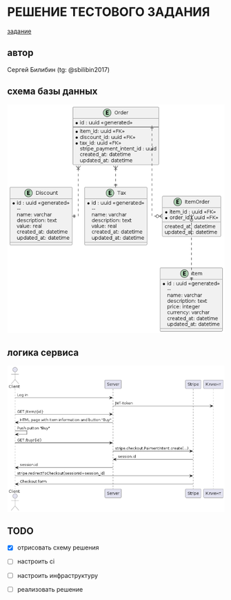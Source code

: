 # РЕШЕНИЕ ТЕСТОВОГО ЗАДАНИЯ

[задание](https://docs.google.com/document/u/0/d/1X8yV7jAZWZWhy3NG3m_Yi8lW4Bfa6ZNGDx95pHkE_qc/mobilebasic)

## автор
Сергей Билибин (tg: @sbilibin2017)

## схема базы данных
<img src="./docs/db/db.png"/>

## логика сервиса
<img src="./docs/logic/logic.png"/>

## TODO
- [x] отрисовать схему решения
- [ ] настроить ci
- [ ] настроить инфраструктуру
- [ ] реализовать решение


